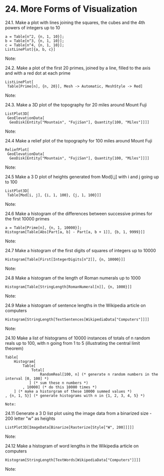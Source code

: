 # 24. More Forms of Visualization

24.1. Make a plot with lines joining the squares, the cubes and the 4th powers of integers up to 10


```Wolfram Language
a = Table[n^2, {n, 1, 10}];
b = Table[n^3, {n, 1, 10}];
c = Table[n^4, {n, 1, 10}];
ListLinePlot[{a, b, c}]
```

Note: 

24.2. Make a plot of the first 20 primes, joined by a line, filled to the axis and with a red dot at each prime


```Wolfram Language
ListLinePlot[
 Table[Prime[n], {n, 20}], Mesh -> Automatic, MeshStyle -> Red]
```

Note:

24.3. Make a 3D plot of the topography for 20 miles around Mount Fuji


```Wolfram Language
ListPlot3D[
 GeoElevationData[
  GeoDisk[Entity["Mountain", "FujiSan"], Quantity[100, "Miles"]]]]
```

Note:

 24.4 Make a relief plot of the topography for 100 miles around Mount Fuji


```Wolfram Language
ReliefPlot[
 GeoElevationData[
  GeoDisk[Entity["Mountain", "FujiSan"], Quantity[100, "Miles"]]]]
```

Note:

24.5 Make a 3 D plot of heights generated from Mod[i,j] with i and j going up to 100


```Wolfram Language
ListPlot3D[
 Table[Mod[i, j], {i, 1, 100}, {j, 1, 100}]]
```

Note:

24.6 Make a histogram of the differences between successive primes for the first 10000 primes


```Wolfram Language
a = Table[Prime[n], {n, 1, 10000}];
Histogram[Table[Abs[Part[a, b] - Part[a, b + 1]], {b, 1, 9999}]]
```

Note:

24.7 Make a histogram of the first digits of squares of integers up to 10000


```Wolfram Language
Histogram[Table[First[IntegerDigits[n^2]], {n, 10000}]]
```

Note:

24.8 Make a histogram of the length of Roman numerals up to 1000


```Wolfram Language
Histogram[Table[StringLength[RomanNumeral[n]], {n, 1000}]]
```

Note:

24.9 Make a histogram of sentence lengths in the Wikipedia article on computers


```Wolfram Language
Histogram[StringLength[TextSentences[WikipediaData["Computers"]]]]
```

Note:

24.10 Make a list of histograms of 10000 instances of totals of n random reals up to 100, with n going from 1 to 5 (illustrating the central limit theorem)


```Wolfram Language
Table[
    Histogram[
        Table[
            Total[
                RandomReal[100, n] (* generate n random numbers in the interval [0, 100] *)
           ] (* sum these n numbers *)
        , 10000] (* do this 10000 times *)
    ] (* make a historgram of these 10000 summed values *)
, {n, 1, 5}] (* generate histograms with n in {1, 2, 3, 4, 5} *)
```


```Wolfram Language
Note: 
```

24.11 Generate a 3 D list plot using the image data from a binarized size - 200 letter "w" as heights


```Wolfram Language
ListPlot3D[ImageData[Binarize[Rasterize[Style["W", 200]]]]]
```

Note:

24.12 Make a histogram of word lengths in the Wikipedia article on computers 


```Wolfram Language
Histogram[StringLength[TextWords[WikipediaData["Computers"]]]]
```

Note:
